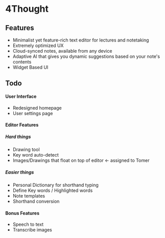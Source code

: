 # 4Thought

## Features

-   Minimalist yet feature-rich text editor for lectures and notetaking
-   Extremely optimized UX
-   Cloud-synced notes, available from any device
-   Adaptive AI that gives you dynamic suggestions based on your note's contents
-   Widget Based UI

## Todo

#### User Interface

-   Redesigned homepage
-   User settings page

#### Editor Features

##### Hard things

-   Drawing tool
-   Key word auto-detect
-   Images/Drawings that float on top of editor <- assigned to Tomer

##### Easier things

-   Personal Dictionary for shorthand typing
-   Define Key words / Highlighted words
-   Note templates
-   Shorthand conversion

#### Bonus Features

-   Speech to text
-   Transcribe images
